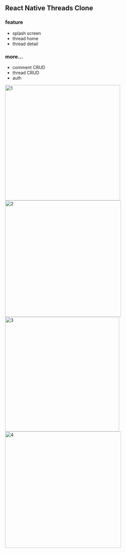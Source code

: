 ## React Native Threads Clone

### feature

- splash screen
- thread home
- thread detail

### more...

- comment CRUD
- thread CRUD
- auth

<img width="372" alt="1" src="https://github.com/jaehafe/react-native-threads/assets/108874515/ffeb4872-8fa6-4d99-b07c-655fb8e641c9">
<img width="375" alt="2" src="https://github.com/jaehafe/react-native-threads/assets/108874515/6620e0bb-948c-4fa2-ada4-8744bfb61e38">
<img width="369" alt="3" src="https://github.com/jaehafe/react-native-threads/assets/108874515/522eafa4-3d62-42a0-83ac-fab7c17a3512">
<img width="375" alt="4" src="https://github.com/jaehafe/react-native-threads/assets/108874515/4f75cf6a-e7ce-4375-8463-4a274b144efb">

